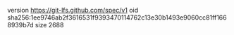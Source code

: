 version https://git-lfs.github.com/spec/v1
oid sha256:1ee9746ab2f3616531f9393470114762c13e30b1493e9060cc81ff1668939b7d
size 2688

